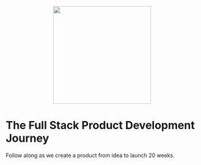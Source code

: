<p align="center">
  <a href="https://www.youtube.com/playlist?list=PL9YBPmbctP4hSF3Runs61TGt7j1gjDj5z">
    <img height="256" src="https://cloud.githubusercontent.com/assets/1070218/25854370/6cdab1b6-34d8-11e7-92ff-3aada877f9d6.jpg">
  </a>

# The Full Stack Product Development Journey

Follow along as we create a product from idea to launch 20 weeks.
